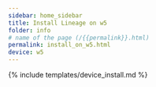 ```yaml
---
sidebar: home_sidebar
title: Install Lineage on w5
folder: info
# name of the page (/{{permalink}}.html)
permalink: install_on_w5.html
device: w5
---
```

{% include templates/device_install.md %}
